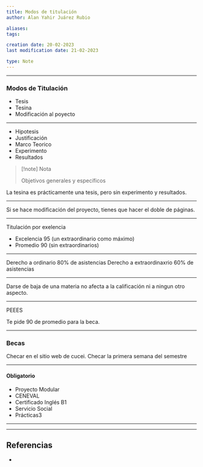 ```yaml
---
title: Modos de titulación
author: Alan Yahir Juárez Rubio

aliases:
tags:

creation date: 20-02-2023
last modification date: 21-02-2023

type: Note
---
```

---
### Modos de Titulación

- Tesis
- Tesina
- Modificación al poyecto

---
- Hipotesis
- Justificación
- Marco Teorico
- Experimento
- Resultados

> [!note] Nota
> 
> Objetivos generales y específicos


La tesina es prácticamente una tesis, pero sin experimento y resultados.

---
Si se hace modificación del proyecto, tienes que hacer el doble de páginas.

---
Titulación por exelencia

- Excelencia 95 (un extraordinario como máximo)
- Promedio 90 (sin extraordinarios)

---
Derecho a ordinario 80% de asistencias
Derecho a extraordinaxrio  60% de asistencias

---
Darse de baja de una materia no afecta a la calificación  ni a ningun otro aspecto.

---
PEEES

Te pide 90 de promedio para la beca.

---
### Becas

Checar en el sitio web de cucei.
Checar la primera semana del semestre


---
#### Obligatorio

- Proyecto Modular
- CENEVAL
- Certificado Inglés B1
- Servicio Social
- Prácticas3


---


---
## Referencias

- 